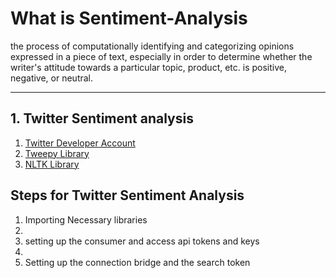 <h1>What is Sentiment-Analysis </h1>
<p>the process of computationally identifying and categorizing opinions expressed in a piece of text, especially in order to determine whether the writer's attitude towards a particular topic, product, etc. is positive, negative, or neutral.</p>

<hr>

<h2>1. Twitter Sentiment analysis</h2>
<ol>
  <li><a href = 'https://apps.twitter.com/app/new'>Twitter Developer Account</a></li>
  <li><a href = 'http://www.tweepy.org/'>Tweepy Library</a></li>
  <li><a href = 'http://www.nltk.org/'>NLTK Library</a></li>
</ol>
  
<h2>Steps for Twitter Sentiment Analysis</h2>
<ol>
  <li>Importing Necessary libraries<li>
  <li>setting up the consumer and access api tokens and keys<li>
  <li>Setting up the connection bridge and the search token</li>
  
